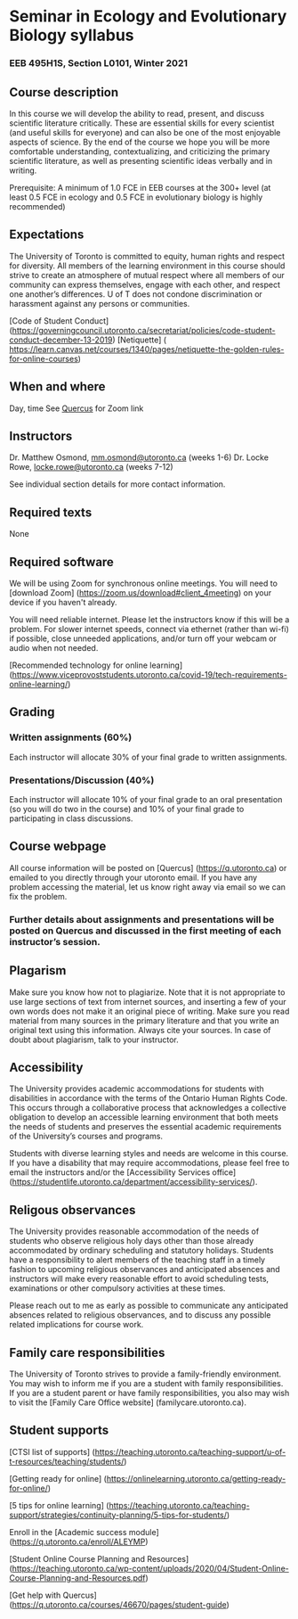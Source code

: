 # Seminar in Ecology and Evolutionary Biology syllabus
### EEB 495H1S, Section L0101, Winter 2021 

## Course description 

In this course we will develop the ability to read, present, and discuss scientific literature critically. These are essential skills for every scientist (and useful skills for everyone) and can also be one of the most enjoyable aspects of science. By the end of the course we hope you will be more comfortable understanding, contextualizing, and criticizing the primary scientific literature, as well as presenting scientific ideas verbally and in writing.   

Prerequisite: A minimum of 1.0 FCE in EEB courses at the 300+ level (at least 0.5 FCE in ecology and 0.5 FCE in evolutionary biology is highly recommended)

## Expectations 

The University of Toronto is committed to equity, human rights and respect for diversity. All members of the learning environment in this course should strive to create an
atmosphere of mutual respect where all members of our community can express themselves, engage with each other, and respect one another’s differences. U of T does
not condone discrimination or harassment against any persons or communities.

[Code of Student Conduct] (https://governingcouncil.utoronto.ca/secretariat/policies/code-student-conduct-december-13-2019)
[Netiquette] ( https://learn.canvas.net/courses/1340/pages/netiquette-the-golden-rules-for-online-courses)

## When and where

Day, time
See [Quercus](https://q.utoronto.ca) for Zoom link

## Instructors

Dr. Matthew Osmond, mm.osmond@utoronto.ca (weeks 1-6)
Dr. Locke Rowe, locke.rowe@utoronto.ca (weeks 7-12)

See individual section details for more contact information.

## Required texts

None

## Required software

We will be using Zoom for synchronous online meetings. You will need to [download Zoom] (https://zoom.us/download#client_4meeting) on your device if you haven't already. 

You will need reliable internet. Please let the instructors know if this will be a problem. For slower internet speeds, connect via ethernet (rather than wi-fi) if possible, close unneeded applications, and/or turn off your webcam or audio when not needed. 

[Recommended technology for online learning] (https://www.viceprovoststudents.utoronto.ca/covid-19/tech-requirements-online-learning/)

## Grading

### Written assignments (60%)

Each instructor will allocate 30% of your final grade to written assignments. 

### Presentations/Discussion (40%)

Each instructor will allocate 10% of your final grade to an oral presentation (so you will do two in the course) and 10% of your final grade to participating in class discussions.

## Course webpage

All course information will be posted on [Quercus] (https://q.utoronto.ca) or emailed to you directly through your utoronto email. If you have any problem accessing the material, let us know right away via email so we can fix the problem. 

### Further details about assignments and presentations will be posted on Quercus and discussed in the first meeting of each instructor’s session. 

## Plagarism

Make sure you know how not to plagiarize. Note that it is not appropriate to use large sections of text from internet sources, and inserting a few of your own words does not make it an original piece of writing. Make sure you read material from many sources in the primary literature and that you write an original text using this information. Always cite your sources. In case of doubt about plagiarism, talk to your instructor.

## Accessibility

The University provides academic accommodations for students with disabilities in accordance with the terms of the Ontario Human Rights Code. This occurs through a collaborative process that acknowledges a collective obligation to develop an accessible learning environment that both meets the needs of students and preserves the essential academic requirements of the University’s courses and programs.

Students with diverse learning styles and needs are welcome in this course. If you have a disability that may require accommodations, please feel free to email the instructors and/or the [Accessibility Services office] (https://studentlife.utoronto.ca/department/accessibility-services/).

## Religous observances

The University provides reasonable accommodation of the needs of students who observe religious holy days other than those already accommodated by ordinary scheduling and statutory holidays. Students have a responsibility to alert members of the teaching staff in a timely fashion to upcoming religious observances and anticipated absences and instructors will make every reasonable effort to avoid scheduling tests, examinations or other compulsory activities at these times.

Please reach out to me as early as possible to communicate any anticipated absences related to religious observances, and to discuss any possible related implications for course work.

## Family care responsibilities

The University of Toronto strives to provide a family-friendly environment. You may wish to inform me if you are a student with family responsibilities. If you are a student parent or have family responsibilities, you also may wish to visit the [Family Care Office website] (familycare.utoronto.ca).

## Student supports

[CTSI list of supports] (https://teaching.utoronto.ca/teaching-support/u-of-t-resources/teaching/students/)

[Getting ready for online] (https://onlinelearning.utoronto.ca/getting-ready-for-online/)

[5 tips for online learning] (https://teaching.utoronto.ca/teaching-support/strategies/continuity-planning/5-tips-for-students/)

Enroll in the [Academic success module] (https://q.utoronto.ca/enroll/ALEYMP)

[Student Online Course Planning and Resources] (https://teaching.utoronto.ca/wp-content/uploads/2020/04/Student-Online-Course-Planning-and-Resources.pdf)

[Get help with Quercus] (https://q.utoronto.ca/courses/46670/pages/student-guide)

